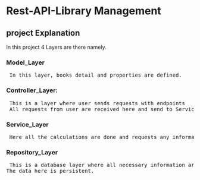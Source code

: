 # Rest-API-Library Management

## project Explanation


In this project 4 Layers are there namely.


<h3> Model_Layer </h3>

<pre> In this layer, books detail and properties are defined. </pre>

<h3> Controller_Layer: </h3>

<pre> This is a layer where user sends requests with endpoints 
 All requests from user are received here and send to Service Layer to get response. </pre>
      
 <h3> Service_Layer </h3>
 
 <pre> Here all the calculations are done and requests any information need from database. </pre>
 
 <h3> Repository_Layer </h3>
 
<pre> This is a database layer where all necessary information are stored.
The data here is persistent. </pre>
 
